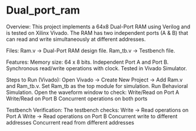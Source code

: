 # Dual_port_ram
Overview:
This project implements a 64x8 Dual-Port RAM using Verilog and is tested on Xilinx Vivado.
The RAM has two independent ports (A & B) that can read and write simultaneously at different addresses.

Files:
Ram.v → Dual-Port RAM design file.
Ram_tb.v → Testbench file.

Features:
Memory size: 64 x 8 bits.
Independent Port A and Port B.
Synchronous read/write operations with clock.
Tested in Vivado Simulator.

Steps to Run (Vivado):
Open Vivado → Create New Project → Add Ram.v and Ram_tb.v.
Set Ram_tb as the top module for simulation.
Run Behavioral Simulation.
Open the waveform window to check:
Write/Read on Port A
Write/Read on Port B
Concurrent operations on both ports

Testbench Verification:
The testbench checks:
Write → Read operations on Port A
Write → Read operations on Port B
Concurrent write to different addresses
Concurrent read from different addresses
